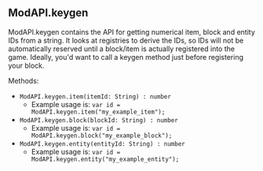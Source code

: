 ## ModAPI.keygen
ModAPI.keygen contains the API for getting numerical item, block and entity IDs from a string. It looks at registries to derive the IDs, so IDs will not be automatically reserved until a block/item is actually registered into the game. Ideally, you'd want to call a keygen method just before registering your block.

Methods:
- `ModAPI.keygen.item(itemId: String) : number`
    - Example usage is: `var id = ModAPI.keygen.item("my_example_item");`
- `ModAPI.keygen.block(blockId: String) : number`
    - Example usage is: `var id = ModAPI.keygen.block("my_example_block");`
- `ModAPI.keygen.entity(entityId: String) : number`
    - Example usage is: `var id = ModAPI.keygen.entity("my_example_entity");`